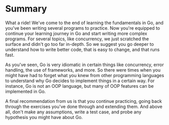# Summary

What a ride! We've come to the end of learning the fundamentals in Go, and you've been writing several programs to practice. Now you're equipped to continue your learning journey in Go and start writing more complex programs. For several topics, like concurrency, we just scratched the surface and didn't go too far in-depth. So we suggest you go deeper to understand how to write better code, that is easy to change, and that runs fast.

As you've seen, Go is very idiomatic in certain things like concurrency, error handling, the use of frameworks, and more. So there were times when you might have had to forget what you knew from other programming languages to understand why Go decides to implement things in a certain way. For instance, Go is not an OOP language, but many of OOP features can be implemented in Go.

A final recommendation from us is that you continue practicing, going back through the exercises you've done through and extending them. And above all, don't make any assumptions, write a test case, and probe any hypothesis you might have about Go.
